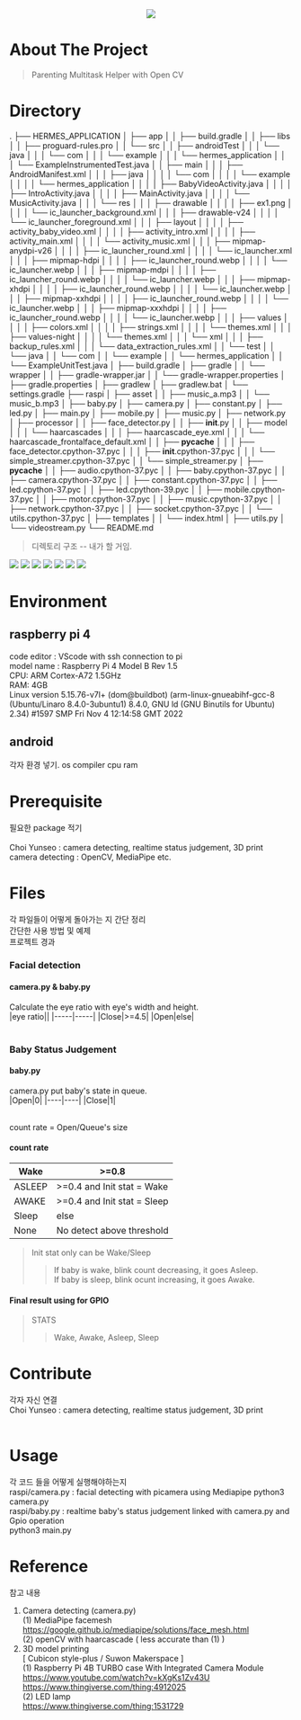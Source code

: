 <div align = center>
    <img src="https://capsule-render.vercel.app/api?type=waving&color=auto&height=200&section=header&text=Hermes&fontSize=90" />
</div>

# About The Project
> Parenting Multitask Helper with Open CV

# Directory
.
├── HERMES_APPLICATION
│   ├── app
│   │   ├── build.gradle
│   │   ├── libs
│   │   ├── proguard-rules.pro
│   │   └── src
│   │       ├── androidTest
│   │       │   └── java
│   │       │       └── com
│   │       │           └── example
│   │       │               └── hermes_application
│   │       │                   └── ExampleInstrumentedTest.java
│   │       ├── main
│   │       │   ├── AndroidManifest.xml
│   │       │   ├── java
│   │       │   │   └── com
│   │       │   │       └── example
│   │       │   │           └── hermes_application
│   │       │   │               ├── BabyVideoActivity.java
│   │       │   │               ├── IntroActivity.java
│   │       │   │               ├── MainActivity.java
│   │       │   │               └── MusicActivity.java
│   │       │   └── res
│   │       │       ├── drawable
│   │       │       │   ├── ex1.png
│   │       │       │   └── ic_launcher_background.xml
│   │       │       ├── drawable-v24
│   │       │       │   └── ic_launcher_foreground.xml
│   │       │       ├── layout
│   │       │       │   ├── activity_baby_video.xml
│   │       │       │   ├── activity_intro.xml
│   │       │       │   ├── activity_main.xml
│   │       │       │   └── activity_music.xml
│   │       │       ├── mipmap-anydpi-v26
│   │       │       │   ├── ic_launcher_round.xml
│   │       │       │   └── ic_launcher.xml
│   │       │       ├── mipmap-hdpi
│   │       │       │   ├── ic_launcher_round.webp
│   │       │       │   └── ic_launcher.webp
│   │       │       ├── mipmap-mdpi
│   │       │       │   ├── ic_launcher_round.webp
│   │       │       │   └── ic_launcher.webp
│   │       │       ├── mipmap-xhdpi
│   │       │       │   ├── ic_launcher_round.webp
│   │       │       │   └── ic_launcher.webp
│   │       │       ├── mipmap-xxhdpi
│   │       │       │   ├── ic_launcher_round.webp
│   │       │       │   └── ic_launcher.webp
│   │       │       ├── mipmap-xxxhdpi
│   │       │       │   ├── ic_launcher_round.webp
│   │       │       │   └── ic_launcher.webp
│   │       │       ├── values
│   │       │       │   ├── colors.xml
│   │       │       │   ├── strings.xml
│   │       │       │   └── themes.xml
│   │       │       ├── values-night
│   │       │       │   └── themes.xml
│   │       │       └── xml
│   │       │           ├── backup_rules.xml
│   │       │           └── data_extraction_rules.xml
│   │       └── test
│   │           └── java
│   │               └── com
│   │                   └── example
│   │                       └── hermes_application
│   │                           └── ExampleUnitTest.java
│   ├── build.gradle
│   ├── gradle
│   │   └── wrapper
│   │       ├── gradle-wrapper.jar
│   │       └── gradle-wrapper.properties
│   ├── gradle.properties
│   ├── gradlew
│   ├── gradlew.bat
│   └── settings.gradle
├── raspi
│   ├── asset
│   │   ├── music_a.mp3
│   │   └── music_b.mp3
│   ├── baby.py
│   ├── camera.py
│   ├── constant.py
│   ├── led.py
│   ├── main.py
│   ├── mobile.py
│   ├── music.py
│   ├── network.py
│   ├── processor
│   │   ├── face_detector.py
│   │   ├── __init__.py
│   │   ├── model
│   │   │   └── haarcascades
│   │   │       ├── haarcascade_eye.xml
│   │   │       └── haarcascade_frontalface_default.xml
│   │   ├── __pycache__
│   │   │   ├── face_detector.cpython-37.pyc
│   │   │   ├── __init__.cpython-37.pyc
│   │   │   └── simple_streamer.cpython-37.pyc
│   │   └── simple_streamer.py
│   ├── __pycache__
│   │   ├── audio.cpython-37.pyc
│   │   ├── baby.cpython-37.pyc
│   │   ├── camera.cpython-37.pyc
│   │   ├── constant.cpython-37.pyc
│   │   ├── led.cpython-37.pyc
│   │   ├── led.cpython-39.pyc
│   │   ├── mobile.cpython-37.pyc
│   │   ├── motor.cpython-37.pyc
│   │   ├── music.cpython-37.pyc
│   │   ├── network.cpython-37.pyc
│   │   ├── socket.cpython-37.pyc
│   │   └── utils.cpython-37.pyc
│   ├── templates
│   │   └── index.html
│   ├── utils.py
│   └── videostream.py
└── README.md
> 디렉토리 구조 --  내가 할 거임.
<div>
    <img src="https://img.shields.io/badge/Android%20Studio-3DDC84?style=flat&logo=Android%20Studio&logoColor=white"/>
    <img src="https://img.shields.io/badge/Java-007396?style=flat&logo=Java&logoColor=white" />
    <img src="https://img.shields.io/badge/Python-3776AB?style=flat&logo=Python&logoColor=white"/>
    <img src="https://img.shields.io/badge/OpenCV-5C3EE8?style=flat&logo=OpenCV&logoColor=white"/>
    <img src="https://img.shields.io/badge/TensorFlow-FF6F00?style=flat&logo=TensorFlow&logoColor=white"/>
    <img src="https://img.shields.io/badge/Raspberry%20Pi-A22846?style=flat&logo=Raspberry%20Pi&logoColor=white"/>
    <img src="https://img.shields.io/badge/Flask-000000?style=flat&logo=Flask&logoColor=white"/>
</div>


# Environment

## raspberry pi 4
code editor : VScode with ssh connection to pi</br>
model name : Raspberry Pi 4 Model B Rev 1.5 </br>
CPU: ARM Cortex-A72 1.5GHz</br>
RAM: 4GB </br>
Linux version 5.15.76-v7l+ (dom@buildbot) (arm-linux-gnueabihf-gcc-8 (Ubuntu/Linaro 8.4.0-3ubuntu1) 8.4.0, GNU ld (GNU Binutils for Ubuntu) 2.34) #1597 SMP Fri Nov 4 12:14:58 GMT 2022 </br>


## android
 
 
 각자 환경 넣기.
 os compiler cpu ram

 
# Prerequisite
필요한 package 적기
</br></br> Choi Yunseo : camera detecting, realtime status judgement, 3D print </br>
camera detecting : OpenCV, MediaPipe etc.
</br>

# Files
각 파일들이 어떻게 돌아가는 지 간단 정리</br>
간단한 사용 방법 및 예제</br>
프로젝트 경과</br>

### Facial detection
#### camera.py & baby.py
Calculate the eye ratio with eye's width and height.</br>
|eye ratio||
|-----|-----|
|Close|>=4.5|
|Open|else|
</br>
</br>

### Baby Status Judgement
#### baby.py
camera.py put baby's state in queue.</br>
|Open|0|
|----|----|
|Close|1|

</br> count rate = Open/Queue's size</br>

#### count rate
|Wake|>=0.8|
|-----|-----|
|ASLEEP|>=0.4 and Init stat = Wake|
|AWAKE| >=0.4 and Init stat = Sleep|
|Sleep|else|
|None|No detect above threshold|

> Init stat only can be Wake/Sleep
>> If baby is wake, blink count decreasing, it goes Asleep.</br>
>> If baby is sleep, blink ocunt increasing, it goes Awake.</br>

#### Final result using for GPIO
> STATS
>> Wake, Awake, Asleep, Sleep


<!-- 전체 플로우는 내가 할게 + diagram -->

# Contribute
각자 자신 연결
</br>Choi Yunseo : camera detecting, realtime status judgement, 3D print </br>
</br>

# Usage
각 코드 들을 어떻게 실행해야하는지
</br> raspi/camera.py : facial detecting with picamera using Mediapipe 
    python3 camera.py
</br> raspi/baby.py : realtime baby's status judgement linked with camera.py and Gpio operation </br>
    python3 main.py

# Reference
참고 내용

1. Camera detecting (camera.py)</br>
(1) MediaPipe facemesh</br> https://google.github.io/mediapipe/solutions/face_mesh.html</br>
(2) openCV with haarcascade ( less accurate than (1) )</br>
2. 3D model printing</br>
 [ Cubicon style-plus / Suwon Makerspace ]</br>
(1) Raspberry Pi 4B TURBO case With Integrated Camera Module</br>
https://www.youtube.com/watch?v=kXgKs1Zv43U</br>
https://www.thingiverse.com/thing:4912025</br>
(2) LED lamp</br>
https://www.thingiverse.com/thing:1531729
